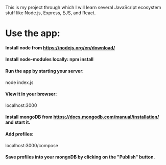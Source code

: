 This is my project through which I will learn several JavaScript ecosystem stuff like Node.js, Express, EJS, and React.

# Use the app:

#### Install node from https://nodejs.org/en/download/

####  Install node-modules locally: npm install

#### Run the app by starting your server:

node index.js

#### View it in your browser:

localhost:3000

#### Install mongoDB from https://docs.mongodb.com/manual/installation/ and start it.

#### Add profiles:

localhost:3000/compose

#### Save profiles into your mongoDB by clicking on the "Publish" button.